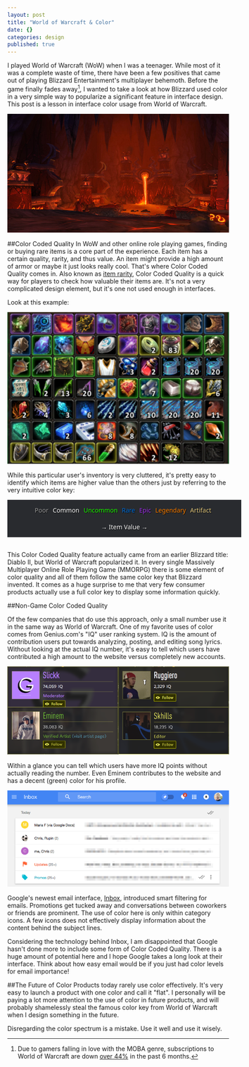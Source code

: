 ```yaml
---
layout: post
title: "World of Warcraft & Color"
date: {}
categories: design
published: true
---
```



I played World of Warcraft (WoW) when I was a teenager. While most of it was a complete waste of time, there have been a few positives that came out of playing Blizzard Entertainment's multiplayer behemoth. Before the game finally fades away[^wow-dying], I wanted to take a look at how Blizzard used color in a very simple way to popularize a significant feature in interface design. This post is a lesson in interface color usage from World of Warcraft.

![World of Warcraft](/assets/img/wow/wow.jpg)
<!--more-->

##Color Coded Quality
 In WoW and other online role playing games, finding or buying rare items is a core part of the experience. Each item has a certain quality, rarity, and thus value. An item might provide a high amount of armor or maybe it just looks really cool. That's where Color Coded Quality comes in. Also known as [item rarity](http://www.giantbomb.com/color-coded-loot/3015-4702/), Color Coded Quality is a quick way for players to check how valuable their items are. It's not a very complicated design element, but it's one not used enough in interfaces.

 Look at this example:

 ![Inventory Example](/assets/img/wow/wowinv.png)

 While this particular user's inventory is very cluttered, it's pretty easy to identify which items are higher value than the others just by referring to the very intuitive color key:
<htmL>
<div style="width: 100%; background-color: #292b2f; text-align: center; padding: 1em; font-family: Noto Sans">
    <span style="color:#9d9d9d; margin-right: 6px; text-shadow: 1px 1px black">Poor </span>
    <span style="color:#ffffff; margin-right: 6px; text-shadow: 1px 1px black">Common </span>
    <span style="color:#1eff00; margin-right: 6px; text-shadow: 1px 1px black">Uncommon </span>
    <span style="color:#0070dd; margin-right: 6px; text-shadow: 1px 1px black">Rare </span>
    <span style="color:#a335ee; margin-right: 6px; text-shadow: 1px 1px black">Epic </span>
    <span style="color:#ff8000; margin-right: 6px; text-shadow: 1px 1px black">Legendary </span>
    <span style="color:#e6cc80; margin-right: 6px; text-shadow: 1px 1px black">Artifact </span>
    <br><br>
    <span style="color: white; text-shadow: 1px 1px black">&#8594; Item Value &#8594;</span>
</div>
<br>
</html>

This Color Coded Quality feature actually came from an earlier Blizzard title: Diablo II, but World of Warcraft popularized it. In every single Massively Multiplayer Online Role Playing Game (MMORPG) there is some element of color quality and all of them follow the same color key that Blizzard invented. It comes as a huge surprise to me that very few consumer products actually use a full color key to display some information quickly.

##Non-Game Color Coded Quality

Of the few companies that do use this approach, only a small number use it in the same way as World of Warcraft. One of my favorite uses of color comes from Genius.com's "IQ" user ranking system. IQ is the amount of contribution users put towards analyzing, posting, and editing song lyrics. Without looking at the actual IQ number, it's easy to tell which users have contributed a high amount to the website versus completely new accounts.

![Genius.com - White Profile](/assets/img/wow/genius.png)

Within a glance you can tell which users have more IQ points without actually reading the number. Even Eminem contributes to the website and has a decent (green) color for his profile.

![Google's newest email service](/assets/img/wow/inbox.png)

Google's newest email interface, [Inbox](www.inbox.google.com/), introduced smart filtering for emails. Promotions get tucked away and conversations between coworkers or friends are prominent. The use of color here is only within category icons. A few icons does not effectively display information about the content behind the subject lines.

Considering the technology behind Inbox, I am disappointed that Google hasn't done more to include some form of Color Coded Quality. There is a huge amount of potential here and I hope Google takes a long look at their interface. Think about how easy email would be if you just had color levels for email importance!

##The Future of Color
Products today rarely use color effectively. It's very easy to launch a product with one color and call it "flat". I personally will be paying a lot more attention to the use of color in future products, and will probably shamelessly steal the famous color key from World of Warcraft when I design something in the future.

Disregarding the color spectrum is a mistake. Use it well and use it wisely.

[^wow-dying]: Due to gamers falling in love with the MOBA genre, subscriptions to World of Warcraft are down [over 44%](http://www.forbes.com/sites/insertcoin/2015/08/05/world-of-warcraft-has-lost-44-of-its-subscribers-in-six-months-but-thats-okay/) in the past 6 months.

